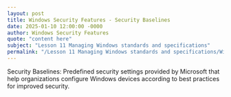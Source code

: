 ```yaml
---
layout: post
title: Windows Security Features - Security Baselines
date: 2025-01-10 12:00:00 -0000
author: Windows Security Features
quote: "content here"
subject: "Lesson 11 Managing Windows standards and specifications"
permalink: "/Lesson 11 Managing Windows standards and specifications/Windows Security Features/Windows Security Features - Security Baselines"
---
```


Security Baselines: Predefined security settings provided by Microsoft that help organizations configure Windows devices according to best practices for improved security.
